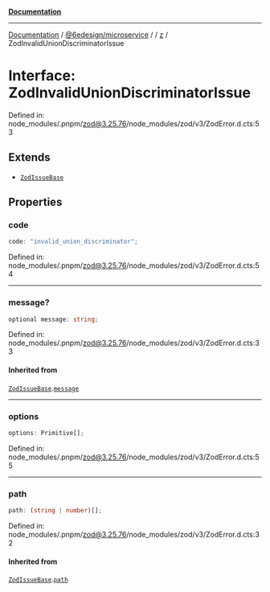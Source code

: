 [**Documentation**](../../../../../README.md)

***

[Documentation](../../../../../README.md) / [@6edesign/microservice](../../../README.md) / [](../../../README.md) / [z](../README.md) / ZodInvalidUnionDiscriminatorIssue

# Interface: ZodInvalidUnionDiscriminatorIssue

Defined in: node\_modules/.pnpm/zod@3.25.76/node\_modules/zod/v3/ZodError.d.cts:53

## Extends

- [`ZodIssueBase`](../type-aliases/ZodIssueBase.md)

## Properties

### code

```ts
code: "invalid_union_discriminator";
```

Defined in: node\_modules/.pnpm/zod@3.25.76/node\_modules/zod/v3/ZodError.d.cts:54

***

### message?

```ts
optional message: string;
```

Defined in: node\_modules/.pnpm/zod@3.25.76/node\_modules/zod/v3/ZodError.d.cts:33

#### Inherited from

[`ZodIssueBase`](../type-aliases/ZodIssueBase.md).[`message`](../type-aliases/ZodIssueBase.md#message)

***

### options

```ts
options: Primitive[];
```

Defined in: node\_modules/.pnpm/zod@3.25.76/node\_modules/zod/v3/ZodError.d.cts:55

***

### path

```ts
path: (string | number)[];
```

Defined in: node\_modules/.pnpm/zod@3.25.76/node\_modules/zod/v3/ZodError.d.cts:32

#### Inherited from

[`ZodIssueBase`](../type-aliases/ZodIssueBase.md).[`path`](../type-aliases/ZodIssueBase.md#path)
